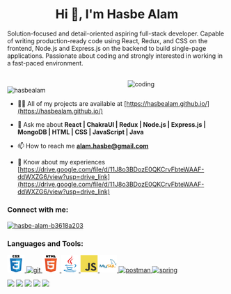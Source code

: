 <h1 align="center">Hi 👋, I'm Hasbe Alam</h1>

<p>Solution-focused and detail-oriented aspiring full-stack developer.
Capable of writing production-ready code using React, Redux, and
CSS on the frontend, Node.js and Express.js on the backend to
build single-page applications. Passionate about coding and
strongly interested in working in a fast-paced environment.</p>
<br/>

<img align="right" alt="coding" width="45%" src="https://media3.giphy.com/media/qgQUggAC3Pfv687qPC/giphy.gif?cid=ecf05e47vkgt7h9zc3dlpv6pxy6qx062eti6jpiiexs4nlij&rid=giphy.gif&ct=g">

<p align="left"> <img src="https://komarev.com/ghpvc/?username=hasbealam&label=Profile%20views&color=0e75b6&style=flat" alt="hasbealam" /> </p>

- 👨‍💻 All of my projects are available at [https://hasbealam.github.io/](https://hasbealam.github.io/)

- 💬 Ask me about **React | ChakraUI | Redux | Node.js | Express.js | MongoDB | HTML | CSS | JavaScript | Java**

- 📫 How to reach me **alam.hasbe@gmail.com**

- 📄 Know about my experiences [https://drive.google.com/file/d/11J8o3BDozE0QKCrvFbteWAAF-ddWXZG6/view?usp=drive_link](https://drive.google.com/file/d/11J8o3BDozE0QKCrvFbteWAAF-ddWXZG6/view?usp=drive_link)

<h3 align="left">Connect with me:</h3>
<p align="left">
<a href="https://www.linkedin.com/in/hasbe-alam-b3618a203/" target="blank"><img align="center" src="https://raw.githubusercontent.com/rahuldkjain/github-profile-readme-generator/master/src/images/icons/Social/linked-in-alt.svg" alt="hasbe-alam-b3618a203" height="30" width="40" /></a>
</p>

<h3 align="left">Languages and Tools:</h3>
<p align="left"> <a href="https://www.w3schools.com/css/" target="_blank" rel="noreferrer"> <img src="https://raw.githubusercontent.com/devicons/devicon/master/icons/css3/css3-original-wordmark.svg" alt="css3" width="40" height="40"/> </a> <a href="https://git-scm.com/" target="_blank" rel="noreferrer"> <img src="https://www.vectorlogo.zone/logos/git-scm/git-scm-icon.svg" alt="git" width="40" height="40"/> </a> <a href="https://www.w3.org/html/" target="_blank" rel="noreferrer"> <img src="https://raw.githubusercontent.com/devicons/devicon/master/icons/html5/html5-original-wordmark.svg" alt="html5" width="40" height="40"/> </a> <a href="https://www.java.com" target="_blank" rel="noreferrer"> <img src="https://raw.githubusercontent.com/devicons/devicon/master/icons/java/java-original.svg" alt="java" width="40" height="40"/> </a> <a href="https://developer.mozilla.org/en-US/docs/Web/JavaScript" target="_blank" rel="noreferrer"> <img src="https://raw.githubusercontent.com/devicons/devicon/master/icons/javascript/javascript-original.svg" alt="javascript" width="40" height="40"/> </a> <a href="https://www.mysql.com/" target="_blank" rel="noreferrer"> <img src="https://raw.githubusercontent.com/devicons/devicon/master/icons/mysql/mysql-original-wordmark.svg" alt="mysql" width="40" height="40"/> </a> <a href="https://postman.com" target="_blank" rel="noreferrer"> <img src="https://www.vectorlogo.zone/logos/getpostman/getpostman-icon.svg" alt="postman" width="40" height="40"/> </a> <a href="https://spring.io/" target="_blank" rel="noreferrer"> <img src="https://www.vectorlogo.zone/logos/springio/springio-icon.svg" alt="spring" width="40" height="40"/> </a> </p>

[![](https://raw.githubusercontent.com/hasbealam/Git_Stats/master/profile-summary-card-output/blueberry/0-profile-details.svg)](https://github.com/vn7n24fzkq/github-profile-summary-cards)
[![](https://raw.githubusercontent.com/hasbealam/Git_Stats/master/profile-summary-card-output/blueberry/1-repos-per-language.svg)](https://github.com/vn7n24fzkq/github-profile-summary-cards) [![](https://raw.githubusercontent.com/hasbealam/Git_Stats/master/profile-summary-card-output/blueberry/2-most-commit-language.svg)](https://github.com/vn7n24fzkq/github-profile-summary-cards)
[![](https://raw.githubusercontent.com/hasbealam/Git_Stats/master/profile-summary-card-output/blueberry/3-stats.svg)](https://github.com/vn7n24fzkq/github-profile-summary-cards) [![](https://raw.githubusercontent.com/hasbealam/Git_Stats/master/profile-summary-card-output/blueberry/4-productive-time.svg)](https://github.com/vn7n24fzkq/github-profile-summary-cards)
